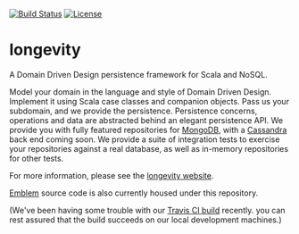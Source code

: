[![Build
Status](https://travis-ci.org/longevityframework/longevity.svg?branch=master)](https://travis-ci.org/longevityframework/longevity)
[![License](http://img.shields.io/:license-Apache%202-brightgreen.svg)](http://www.apache.org/licenses/LICENSE-2.0.txt)

# longevity

A Domain Driven Design persistence framework for Scala and NoSQL.

Model your domain in the language and style of Domain Driven
Design. Implement it using Scala case classes and companion
objects. Pass us your subdomain, and we provide the
persistence. Persistence concerns, operations and data are abstracted
behind an elegant persistence API. We provide you with fully featured
repositories for [MongoDB](https://www.mongodb.org/), with a
[Cassandra](http://cassandra.apache.org/) back end coming soon. We
provide a suite of integration tests to exercise your repositories
against a real database, as well as in-memory repositories for other
tests.

For more information, please see the [longevity
website](http://longevityframework.github.io/longevity/).

[Emblem](https://github.com/longevityframework/emblem) source code is
also currently housed under this repository.

(We've been having some trouble with our [Travis CI
build](https://travis-ci.org/longevityframework/longevity)
recently. you can rest assured that the build succeeds on our local
development machines.)
